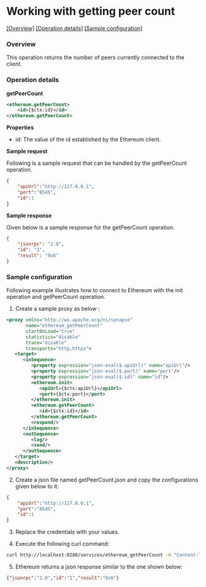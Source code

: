 # Working with getting peer count

[[Overview]](#overview)  [[Operation details]](#operation-details)  [[Sample configuration]](#sample-configuration)

### Overview

This operation returns the number of peers currently connected to the client.

### Operation details

**getPeerCount**
```xml
<ethereum.getPeerCount>
    <id>{$ctx:id}</id>
</ethereum.getPeerCount>
```

**Properties**
* id: The value of the id established by the Ethereum client.

**Sample request**

Following is a sample request that can be handled by the getPeerCount operation.

```json
{
	"apiUrl":"http://127.0.0.1",
	"port":"8545",
	"id":1
}
```
**Sample response**

Given below is a sample response for the getPeerCount operation.

```json
{
    "jsonrpc": "2.0",
    "id": "1",
    "result": "0x6"
}
```

### Sample configuration

Following example illustrates how to connect to Ethereum with the init operation and getPeerCount operation.

1. Create a sample proxy as below :

```xml
<proxy xmlns="http://ws.apache.org/ns/synapse"
       name="ethereum_getPeerCount"
       startOnLoad="true"
       statistics="disable"
       trace="disable"
       transports="http,https">
   <target>
      <inSequence>
         <property expression="json-eval($.apiUrl)" name="apiUrl"/>
         <property expression="json-eval($.port)" name="port"/>
         <property expression="json-eval($.id)" name="id"/>
         <ethereum.init>
            <apiUrl>{$ctx:apiUrl}</apiUrl>
            <port>{$ctx:port}</port>
         </ethereum.init>
         <ethereum.getPeerCount>
            <id>{$ctx:id}</id>
         </ethereum.getPeerCount>
         <respond/>
      </inSequence>
      <outSequence>
         <log/>
         <send/>
      </outSequence>
   </target>
   <description/>
</proxy>


```

2. Create a json file named getPeerCount.json and copy the configurations given below to it:

```json
{
	"apiUrl":"http://127.0.0.1",
	"port":"8545",
	"id":1
}
```
3. Replace the credentials with your values.

4. Execute the following curl command:

```bash
curl http://localhost:8280/services/ethereum_getPeerCount -H "Content-Type: application/json" -d @getPeerCount.json

```
5. Ethereum returns a json response similar to the one shown below:

```json
{"jsonrpc":"2.0","id":"1","result":"0x6"}
```
